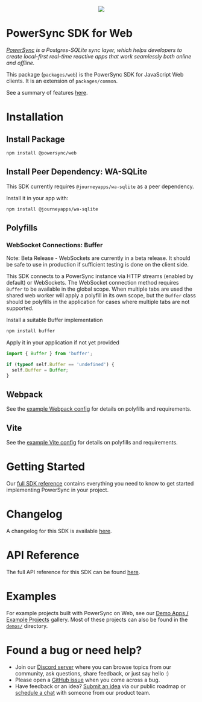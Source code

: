 <p align="center">
  <a href="https://www.powersync.com" target="_blank"><img src="https://github.com/powersync-ja/.github/assets/7372448/d2538c43-c1a0-4c47-9a76-41462dba484f"/></a>
</p>

# PowerSync SDK for Web

*[PowerSync](https://www.powersync.com) is a Postgres-SQLite sync layer, which helps developers to create local-first real-time reactive apps that work seamlessly both online and offline.*

This package (`packages/web`) is the PowerSync SDK for JavaScript Web clients. It is an extension of `packages/common`.

See a summary of features [here](https://docs.powersync.com/client-sdk-references/js-web).

# Installation

## Install Package

```bash
npm install @powersync/web
```

## Install Peer Dependency: WA-SQLite

This SDK currently requires `@journeyapps/wa-sqlite` as a peer dependency.

Install it in your app with:

```bash
npm install @journeyapps/wa-sqlite
```

## Polyfills

### WebSocket Connections: Buffer

Note: Beta Release - WebSockets are currently in a beta release. It should be safe to use in production if sufficient testing is done on the client side.

This SDK connects to a PowerSync instance via HTTP streams (enabled by default) or WebSockets. The WebSocket connection method requires `Buffer` to be available in the global scope. When multiple tabs are used the shared web worker will apply a polyfill in its own scope, but the `Buffer` class should be polyfills in the application for cases where multiple tabs are not supported.

Install a suitable Buffer implementation

```bash
npm install buffer
```

Apply it in your application if not yet provided

```Javascript
import { Buffer } from 'buffer';

if (typeof self.Buffer == 'undefined') {
  self.Buffer = Buffer;
}
```

## Webpack

See the [example Webpack config](https://github.com/powersync-ja/powersync-js/blob/main/demos/example-webpack/webpack.config.js) for details on polyfills and requirements.

## Vite

See the [example Vite config](https://github.com/powersync-ja/powersync-js/blob/main/demos/example-vite/vite.config.ts) for details on polyfills and requirements.

# Getting Started

Our [full SDK reference](https://docs.powersync.com/client-sdk-references/js-web) contains everything you need to know to get started implementing PowerSync in your project.

# Changelog

A changelog for this SDK is available [here](https://releases.powersync.com/announcements/powersync-js-web-client-sdk).

# API Reference

The full API reference for this SDK can be found [here](https://powersync-ja.github.io/powersync-js/web-sdk).

# Examples

For example projects built with PowerSync on Web, see our [Demo Apps / Example Projects](https://docs.powersync.com/resources/demo-apps-example-projects#js-web) gallery. Most of these projects can also be found in the [`demos/`](../demos/) directory.

# Found a bug or need help?

- Join our [Discord server](https://discord.gg/powersync) where you can browse topics from our community, ask questions, share feedback, or just say hello :)
- Please open a [GitHub issue](https://github.com/powersync-ja/powersync-js/issues) when you come across a bug.
- Have feedback or an idea? [Submit an idea](https://roadmap.powersync.com/tabs/5-roadmap/submit-idea) via our public roadmap or [schedule a chat](https://calendly.com/powersync-product/powersync-chat) with someone from our product team.
